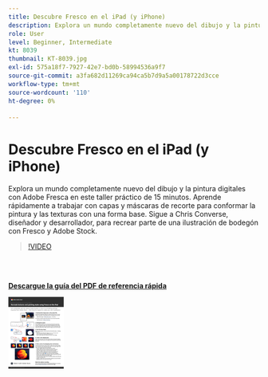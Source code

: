 ```yaml
---
title: Descubre Fresco en el iPad (y iPhone)
description: Explora un mundo completamente nuevo del dibujo y la pintura digitales con Adobe Fresca en este taller práctico de 15 minutos
role: User
level: Beginner, Intermediate
kt: 8039
thumbnail: KT-8039.jpg
exl-id: 575a18f7-7927-42e7-bd0b-58994536a9f7
source-git-commit: a3fa682d11269ca94ca5b7d9a5a00178722d3cce
workflow-type: tm+mt
source-wordcount: '110'
ht-degree: 0%

---
```


# Descubre Fresco en el iPad (y iPhone)

Explora un mundo completamente nuevo del dibujo y la pintura digitales con Adobe Fresca en este taller práctico de 15 minutos. Aprende rápidamente a trabajar con capas y máscaras de recorte para conformar la pintura y las texturas con una forma base. Sigue a Chris Converse, diseñador y desarrollador, para recrear parte de una ilustración de bodegón con Fresco y Adobe Stock.

>[!VIDEO](https://video.tv.adobe.com/v/333804?hidetitle=true)

<br> 

[**Descargue la guía del PDF de referencia rápida**](../quick-reference/Frescoworkshop.pdf)

[![Imagen de la primera página de la guía de referencia rápida](assets/FrescoworkshopPage1.png)](../quick-reference/Frescoworkshop.pdf)